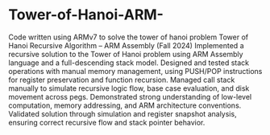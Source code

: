 # Tower-of-Hanoi-ARM-
Code written using ARMv7 to solve the tower of hanoi problem
Tower of Hanoi Recursive Algorithm – ARM Assembly (Fall 2024)
Implemented a recursive solution to the Tower of Hanoi problem using ARM Assembly language and a full-descending stack model.
Designed and tested stack operations with manual memory management, using PUSH/POP instructions for register preservation and function recursion.
Managed call stack manually to simulate recursive logic flow, base case evaluation, and disk movement across pegs.
Demonstrated strong understanding of low-level computation, memory addressing, and ARM architecture conventions.
Validated solution through simulation and register snapshot analysis, ensuring correct recursive flow and stack pointer behavior.
